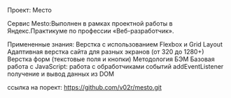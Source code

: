 Проект: Место 

Сервис Mesto:Выполнен в рамках проектной работы в Яндекс.Практикуме по профессии «Веб-разработчик».

Примененные знания:
Верстка с использованием Flexbox и Grid Layout
Адаптивная верстка сайта для разных экранов (от 320 до 1280+)
Верстка форм (текстовые поля и кнопки)
Методология БЭМ
Базовая работа с JavaScript:
работа с обработчиками событий addEventListener
получение и вывод данных из DOM

ссылка на порект: https://github.com/v02r/mesto.git